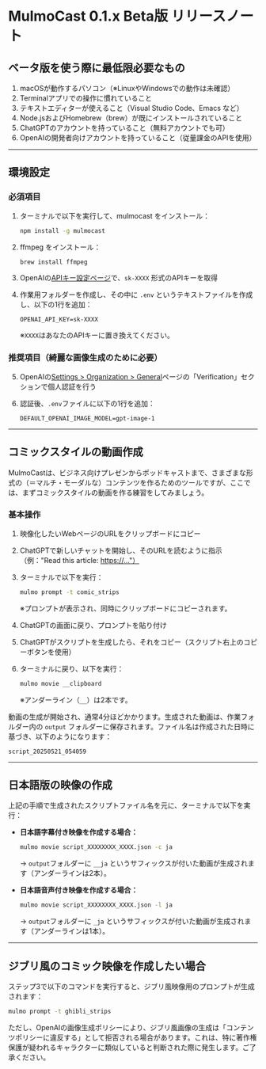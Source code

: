 # MulmoCast 0.1.x Beta版 リリースノート

## ベータ版を使う際に最低限必要なもの

1. macOSが動作するパソコン（※LinuxやWindowsでの動作は未確認）
2. Terminalアプリでの操作に慣れていること
3. テキストエディターが使えること（Visual Studio Code、Emacs など）
4. Node.jsおよびHomebrew（brew）が既にインストールされていること
5. ChatGPTのアカウントを持っていること（無料アカウントでも可）
6. OpenAIの開発者向けアカウントを持っていること（従量課金のAPIを使用）

---

## 環境設定

### 必須項目

1. ターミナルで以下を実行して、mulmocast をインストール：

   ```bash
   npm install -g mulmocast
   ```

2. ffmpeg をインストール：

   ```bash
   brew install ffmpeg
   ```

3. OpenAIの[APIキー設定ページ](https://platform.openai.com/settings/organization/api-keys)で、`sk-XXXX` 形式のAPIキーを取得

4. 作業用フォルダーを作成し、その中に `.env` というテキストファイルを作成し、以下の1行を追加：

   ```
   OPENAI_API_KEY=sk-XXXX
   ```

   ※`XXXX`はあなたのAPIキーに置き換えてください。

### 推奨項目（綺麗な画像生成のために必要）

5. OpenAIの[Settings > Organization > General](https://platform.openai.com/settings/organization/general)ページの「Verification」セクションで個人認証を行う

6. 認証後、`.env`ファイルに以下の1行を追加：

   ```
   DEFAULT_OPENAI_IMAGE_MODEL=gpt-image-1
   ```

---

## コミックスタイルの動画作成

MulmoCastは、ビジネス向けプレゼンからポッドキャストまで、さまざまな形式の（＝マルチ・モーダルな）コンテンツを作るためのツールですが、ここでは、まずコミックスタイルの動画を作る練習をしてみましょう。

### 基本操作

1. 映像化したいWebページのURLをクリップボードにコピー

2. ChatGPTで新しいチャットを開始し、そのURLを読むように指示（例："Read this article: [https://..."）](https://...%22）)

3. ターミナルで以下を実行：

   ```bash
   mulmo prompt -t comic_strips
   ```

   ※プロンプトが表示され、同時にクリップボードにコピーされます。

4. ChatGPTの画面に戻り、プロンプトを貼り付け

5. ChatGPTがスクリプトを生成したら、それをコピー（スクリプト右上のコピーボタンを使用）

6. ターミナルに戻り、以下を実行：

   ```bash
   mulmo movie __clipboard
   ```

   ※アンダーライン（`__`）は2本です。

動画の生成が開始され、通常4分ほどかかります。生成された動画は、作業フォルダー内の `output` フォルダーに保存されます。ファイル名は作成された日時に基づき、以下のようになります：

```
script_20250521_054059
```

---

## 日本語版の映像の作成

上記の手順で生成されたスクリプトファイル名を元に、ターミナルで以下を実行：

* **日本語字幕付き映像を作成する場合：**

  ```bash
  mulmo movie script_XXXXXXXX_XXXX.json -c ja
  ```

  → `output`フォルダーに `__ja` というサフィックスが付いた動画が生成されます（アンダーラインは2本）。

* **日本語音声付き映像を作成する場合：**

  ```bash
  mulmo movie script_XXXXXXXX_XXXX.json -l ja
  ```

  → `output`フォルダーに `_ja` というサフィックスが付いた動画が生成されます（アンダーラインは1本）。

---

## ジブリ風のコミック映像を作成したい場合

ステップ3で以下のコマンドを実行すると、ジブリ風映像用のプロンプトが生成されます：

```bash
mulmo prompt -t ghibli_strips
```

ただし、OpenAIの画像生成ポリシーにより、ジブリ風画像の生成は「コンテンツポリシーに違反する」として拒否される場合があります。これは、特に著作権保護が疑われるキャラクターに類似していると判断された際に発生します。ご了承ください。

